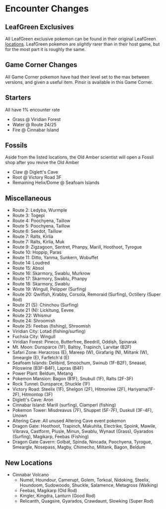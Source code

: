# Encounter Changes
## LeafGreen Exclusives
All LeafGreen exclusive pokemon can be found in their original LeafGreen 
[locations](https://bulbapedia.bulbagarden.net/wiki/Game-exclusive_Pok%C3%A9mon#Kanto). LeafGreen pokemon are *slightly*
rarer than in their host game, but for the most part it is roughly the same.
## Game Corner Changes
All Game Corner pokemon have had their level set to the max between versions, and given a useful item. Pinsir is 
available in this Game Corner.
## Starters
All have 1% encounter rate
- Grass @ Viridian Forest
- Water @ Route 24/25
- Fire @ Cinnabar Island
## Fossils
Aside from the listed locations, the Old Amber scientist will open a Fossil shop after you revive the Old Amber
- Claw @ Diglett's Cave
- Root @ Victory Road 3F
- Remaining Helix/Dome @ Seafoam Islands
## Miscellaneous
- Route 2: Ledyba, Wurmple
- Route 3: Togepi
- Route 4: Poochyena, Taillow
- Route 5: Poochyena, Taillow
- Route 6: Seedot, Taillow
- Route 7: Ralts, Kirlia
- Route 7: Ralts, Kirlia, Muk
- Route 9: Zigzagoon, Sentret, Phanpy, Marill, Hoothoot, Tyrogue
- Route 10: Hoppip, Paras
- Route 11: Ditto, Yanma, Sunkern, Wobuffet
- Route 14: Loudred
- Route 15: Absol
- Route 16: Skarmory, Swablu, Murkrow
- Route 17: Skarmory, Swablu, Phanpy
- Route 18: Skarmory, Swablu
- Route 19: Wingull, Pelipper (Surfing)
- Route 20: Qwilfish, Krabby, Corsola, Remoraid (Surfing), Octillery (Super Rod)
- Route 21 (S): Chinchou (Surfing)
- Route 21 (N): Lickitung, Eevee
- Route 22: Whismur
- Route 24: Shroomish
- Route 25: Feebas (fishing), Shroomish
- Viridian City: Lotad (fishing/surfing)
- Fuchsia City: Wingull
- Viridian Forest: Pineco, Butterfree, Beedrill, Oddish, Spinarak
- Mt. Moon: Dunsparce (1F), Baltoy, Trapinch, Larvitar (B2F)
- Safari Zone: Heracross (E), Mareep (W), Girafarig (N), Miltank (W), Smeargle (E), Farfetch'd (E)
- Seafoam Islands: Delibird, Smoochum, Swinub (1F-B2F), Sneasel, Piloswine (B3F-B4F), Lapras (B4F)
- Power Plant: Beldum, Metang
- Pokemon Mansion: Bagon (B1F), Snubull (1F), Ralts (2F-3F)
- Rock Tunnel: Dunsparce, Shuckle (1F)
- Victory Road: Steelix (1F), Shelgon (2F), Hitmonlee (2F), Hariyama(1F-2F), Hitmontop (3F)
- Diglett's Cave: Aron
- Cinnabar Island: Marill (surfing), Clamperl (fishing)
- Pokemon Tower: Misdreavus (7F), Shuppet (5F-7F), Duskull (3F-4F), Unown
- Altering Cave: All unused Altering Cave event pokemon
- Dragon Gate: Hoothoot, Trapinch, Makuhita, Electrike, Spoink, Mawile, Vibrava, Castform, Plusle, Minun, Swablu, Wynaut (Grass), Gyarados (Surfing), Magikarp, Feebas (Fishing)
- Dragon Gate Cavern: Golbat, Spinda, Nincada, Poochyena, Tyrogue, Smeargle, Nosepass, Magby, Chimecho, Miltank, Bagon, Beldum
## New Locations
- Cinnabar Volcano
    - Numel, Houndour, Camerupt, Golem, Torkoal, Nidoking, Steelix, Houndoom, Sudowoodo, Shuckle, Salamence, Metagross (Walking)
    - Feebas, Magikarp (Old Rod)
    - Kingler, Kingdra, Lanturn (Good Rod)
    - Relicanth, Quagsire, Gyarados, Crawdaunt, Slowking (Super Rod)